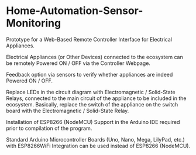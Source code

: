 # Home-Automation-Sensor-Monitoring
Prototype for a Web-Based Remote Controller Interface for Electrical Appliances.

Electrical Appliances (or Other Devices) connected to the ecosystem can be remotely Powered ON / OFF via the Controller Webpage.

Feedback option via sensors to verify whether appliances are indeed Powered ON / OFF.

Replace LEDs in the circuit diagram with Electromagnetic / Solid-State Relays, connected to the main circuit of the appliance to be included in the ecosystem. Basically, replace the switch of the appliance on the switch board with the Electromagnetic / Solid-State Relay.

Installation of ESP8266 (NodeMCU) Support in the Arduino IDE required prior to compilation of the program.

Standard Arduino Microcontroller Boards (Uno, Nano, Mega, LilyPad, etc.) with ESP8266WiFi Integration can be used instead of ESP8266 (NodeMCU).
